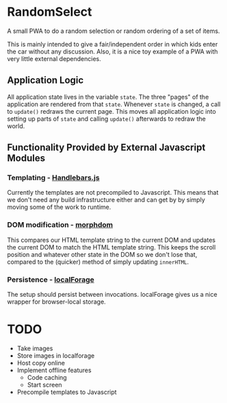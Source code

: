 # RandomSelect

A small PWA to do a random selection or random ordering of a set of items.

This is mainly intended to give a fair/independent order in which kids enter
the car without any discussion. Also, it is a nice toy example of a PWA
with very little external dependencies.

## Application Logic

All application state lives in the variable `state`. The three "pages" of the
application are rendered from that `state`. Whenever `state` is changed, a call
to `update()` redraws the current page. This moves all application logic
into setting up parts of `state` and calling `update()` afterwards to redraw
the world.

## Functionality Provided by External Javascript Modules

### Templating - [Handlebars.js](https://handlebarsjs.com/reference.html)

Currently the templates are not precompiled to Javascript. This means that we
don't need any build infrastructure either and can get by by simply moving some
of the work to runtime.

### DOM modification - [morphdom](https://github.com/patrick-steele-idem/morphdom)

This compares our HTML template string to the current DOM and updates the
current DOM to match the HTML template string. This keeps the scroll position
and whatever other state in the DOM so we don't lose that, compared to the
(quicker) method of simply updating `innerHTML`.

### Persistence - [localForage](https://localforage.github.io/localForage/)

The setup should persist between invocations. localForage gives us a nice
wrapper for browser-local storage.

# TODO

* Take images
* Store images in localforage
* Host copy online
* Implement offline features
  * Code caching
  * Start screen
* Precompile templates to Javascript
